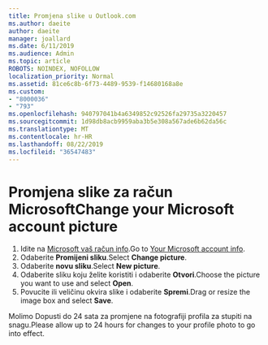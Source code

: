 ```yaml
---
title: Promjena slike u Outlook.com
ms.author: daeite
author: daeite
manager: joallard
ms.date: 6/11/2019
ms.audience: Admin
ms.topic: article
ROBOTS: NOINDEX, NOFOLLOW
localization_priority: Normal
ms.assetid: 81ce6c8b-6f73-4489-9539-f14680168a8e
ms.custom:
- "8000036"
- "793"
ms.openlocfilehash: 940797041b4a6349852c92526fa29735a3220457
ms.sourcegitcommit: 1d98db8acb9959aba3b5e308a567ade6b62da56c
ms.translationtype: MT
ms.contentlocale: hr-HR
ms.lasthandoff: 08/22/2019
ms.locfileid: "36547483"
---
```

# <a name="change-your-microsoft-account-picture"></a><span data-ttu-id="aca0d-102">Promjena slike za račun Microsoft</span><span class="sxs-lookup"><span data-stu-id="aca0d-102">Change your Microsoft account picture</span></span>

1. <span data-ttu-id="aca0d-103">Idite na [Microsoft vaš račun info](https://go.microsoft.com/fwlink/p/?linkid=860841).</span><span class="sxs-lookup"><span data-stu-id="aca0d-103">Go to [Your Microsoft account info](https://go.microsoft.com/fwlink/p/?linkid=860841).</span></span>
2. <span data-ttu-id="aca0d-104">Odaberite **Promijeni sliku**.</span><span class="sxs-lookup"><span data-stu-id="aca0d-104">Select **Change picture**.</span></span>
3. <span data-ttu-id="aca0d-105">Odaberite **novu sliku**.</span><span class="sxs-lookup"><span data-stu-id="aca0d-105">Select **New picture**.</span></span>
4. <span data-ttu-id="aca0d-106">Odaberite sliku koju želite koristiti i odaberite **Otvori**.</span><span class="sxs-lookup"><span data-stu-id="aca0d-106">Choose the picture you want to use and select **Open**.</span></span>
5. <span data-ttu-id="aca0d-107">Povucite ili veličinu okvira slike i odaberite **Spremi**.</span><span class="sxs-lookup"><span data-stu-id="aca0d-107">Drag or resize the image box and select **Save**.</span></span>

<span data-ttu-id="aca0d-108">Molimo Dopusti do 24 sata za promjene na fotografiji profila za stupiti na snagu.</span><span class="sxs-lookup"><span data-stu-id="aca0d-108">Please allow up to 24 hours for changes to your profile photo to go into effect.</span></span>